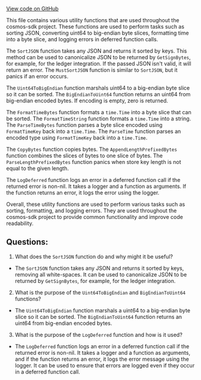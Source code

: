 [View code on GitHub](https://github.com/cosmos/cosmos-sdk/blob/main/types/utils.go)

This file contains various utility functions that are used throughout the cosmos-sdk project. These functions are used to perform tasks such as sorting JSON, converting uint64 to big-endian byte slices, formatting time into a byte slice, and logging errors in deferred function calls.

The `SortJSON` function takes any JSON and returns it sorted by keys. This method can be used to canonicalize JSON to be returned by `GetSignBytes`, for example, for the ledger integration. If the passed JSON isn't valid, it will return an error. The `MustSortJSON` function is similar to `SortJSON`, but it panics if an error occurs.

The `Uint64ToBigEndian` function marshals uint64 to a big-endian byte slice so it can be sorted. The `BigEndianToUint64` function returns an uint64 from big-endian encoded bytes. If encoding is empty, zero is returned.

The `FormatTimeBytes` function formats a `time.Time` into a byte slice that can be sorted. The `FormatTimeString` function formats a `time.Time` into a string. The `ParseTimeBytes` function parses a byte slice encoded using `FormatTimeKey` back into a `time.Time`. The `ParseTime` function parses an encoded type using `FormatTimeKey` back into a `time.Time`.

The `CopyBytes` function copies bytes. The `AppendLengthPrefixedBytes` function combines the slices of bytes to one slice of bytes. The `ParseLengthPrefixedBytes` function panics when store key length is not equal to the given length.

The `LogDeferred` function logs an error in a deferred function call if the returned error is non-nil. It takes a logger and a function as arguments. If the function returns an error, it logs the error using the logger.

Overall, these utility functions are used to perform various tasks such as sorting, formatting, and logging errors. They are used throughout the cosmos-sdk project to provide common functionality and improve code readability.
## Questions: 
 1. What does the `SortJSON` function do and why might it be useful?
- The `SortJSON` function takes any JSON and returns it sorted by keys, removing all white-spaces. It can be used to canonicalize JSON to be returned by `GetSignBytes`, for example, for the ledger integration.

2. What is the purpose of the `Uint64ToBigEndian` and `BigEndianToUint64` functions?
- The `Uint64ToBigEndian` function marshals a uint64 to a big-endian byte slice so it can be sorted. The `BigEndianToUint64` function returns an uint64 from big-endian encoded bytes.

3. What is the purpose of the `LogDeferred` function and how is it used?
- The `LogDeferred` function logs an error in a deferred function call if the returned error is non-nil. It takes a logger and a function as arguments, and if the function returns an error, it logs the error message using the logger. It can be used to ensure that errors are logged even if they occur in a deferred function call.